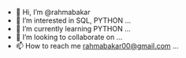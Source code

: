 - 👋 Hi, I’m @rahmabakar
- 👀 I’m interested in SQL, PYTHON ...
- 🌱 I’m currently learning PYTHON ...
- 💞️ I’m looking to collaborate on ...
- 📫 How to reach me rahmabakar00@gmail.com ...

<!---
rahmabakar/rahmabakar is a ✨ special ✨ repository because its `README.md` (this file) appears on your GitHub profile.
You can click the Preview link to take a look at your changes.
--->
